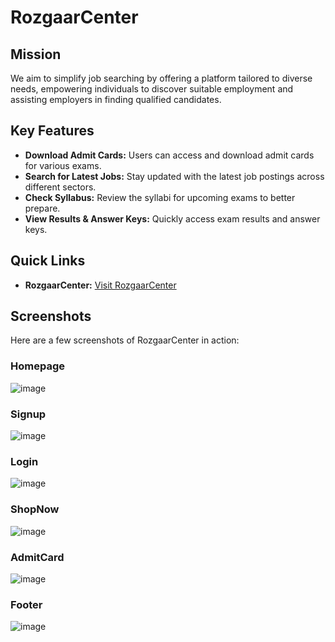 # RozgaarCenter

## Mission
We aim to simplify job searching by offering a platform tailored to diverse needs, empowering individuals to discover suitable employment and assisting employers in finding qualified candidates.

## Key Features
- **Download Admit Cards:** Users can access and download admit cards for various exams.
- **Search for Latest Jobs:** Stay updated with the latest job postings across different sectors.
- **Check Syllabus:** Review the syllabi for upcoming exams to better prepare.
- **View Results & Answer Keys:** Quickly access exam results and answer keys.

## Quick Links
- **RozgaarCenter:** [Visit RozgaarCenter](https://tanuj0202.github.io/RozgaarCenter/)

## Screenshots
Here are a few screenshots of RozgaarCenter in action:

### Homepage
![image](https://github.com/user-attachments/assets/c8a1ef6f-c859-4e58-8316-44223137bf54)

### Signup
![image](https://github.com/user-attachments/assets/7bf585d8-4e5a-40a8-a926-a244602c0295)

### Login
![image](https://github.com/user-attachments/assets/e7013d40-5ec9-4ada-934c-cb41f9eaabf4)

### ShopNow
![image](https://github.com/user-attachments/assets/fea253a7-8a62-4a58-a002-2d0d706802fb)

### AdmitCard
![image](https://github.com/user-attachments/assets/b0f3fe8d-b223-4497-9089-7a48eacf2aa9)

### Footer
![image](https://github.com/user-attachments/assets/39ff3103-a83f-426e-a0d2-3b7518605795)













